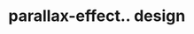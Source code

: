 # parallax-effect.. design                                                                                   

